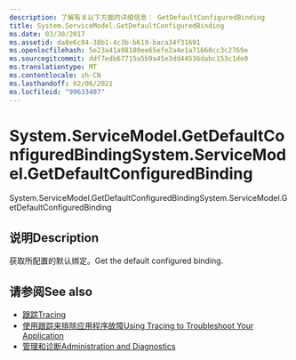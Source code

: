 ```yaml
---
description: 了解有关以下方面的详细信息： GetDefaultConfiguredBinding
title: System.ServiceModel.GetDefaultConfiguredBinding
ms.date: 03/30/2017
ms.assetid: da8e6c84-38b1-4c3b-b619-baca34f31691
ms.openlocfilehash: 5e23a41a98180ee65efe2a4e1a71660cc3c2769e
ms.sourcegitcommit: ddf7edb67715a5b9a45e3dd44536dabc153c1de0
ms.translationtype: MT
ms.contentlocale: zh-CN
ms.lasthandoff: 02/06/2021
ms.locfileid: "99633407"
---
```

# <a name="systemservicemodelgetdefaultconfiguredbinding"></a><span data-ttu-id="78367-103">System.ServiceModel.GetDefaultConfiguredBinding</span><span class="sxs-lookup"><span data-stu-id="78367-103">System.ServiceModel.GetDefaultConfiguredBinding</span></span>

<span data-ttu-id="78367-104">System.ServiceModel.GetDefaultConfiguredBinding</span><span class="sxs-lookup"><span data-stu-id="78367-104">System.ServiceModel.GetDefaultConfiguredBinding</span></span>  
  
## <a name="description"></a><span data-ttu-id="78367-105">说明</span><span class="sxs-lookup"><span data-stu-id="78367-105">Description</span></span>  

 <span data-ttu-id="78367-106">获取所配置的默认绑定。</span><span class="sxs-lookup"><span data-stu-id="78367-106">Get the default configured binding.</span></span>  
  
## <a name="see-also"></a><span data-ttu-id="78367-107">请参阅</span><span class="sxs-lookup"><span data-stu-id="78367-107">See also</span></span>

- [<span data-ttu-id="78367-108">跟踪</span><span class="sxs-lookup"><span data-stu-id="78367-108">Tracing</span></span>](index.md)
- [<span data-ttu-id="78367-109">使用跟踪来排除应用程序故障</span><span class="sxs-lookup"><span data-stu-id="78367-109">Using Tracing to Troubleshoot Your Application</span></span>](using-tracing-to-troubleshoot-your-application.md)
- [<span data-ttu-id="78367-110">管理和诊断</span><span class="sxs-lookup"><span data-stu-id="78367-110">Administration and Diagnostics</span></span>](../index.md)
